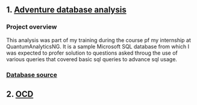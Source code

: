 ## 1. [Adventure database analysis](https://github.com/Oromona/SQL_Analytics/blob/main/Adventure%20Exploratory%20Script.sql)
### Project overview
This analysis was part of my training during the course pf my internship at QuantumAnalyticsNG. It is a sample Microsoft SQL database from which I was expected to profer solution to questions asked throug the use of various queries that covered basic sql queries to advance sql usage.

### [Database source](https://github.com/Microsoft/sql-server-samples/releases/download/adventureworks/AdventureWorks2019.bak)

## 2. [OCD](https://github.com/Oromona/SQL_Analytics/blob/main/OCD%20Exploratory%20Data%20Analysis%20Script.sql)

